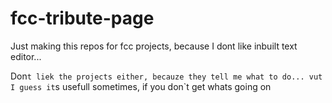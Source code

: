 # fcc-tribute-page

Just making this repos for fcc projects, because I dont like inbuilt text editor...

Don`t liek the projects either, becauze they tell me what to do...
vut I guess it`s usefull sometimes, if you don`t get whats going on
